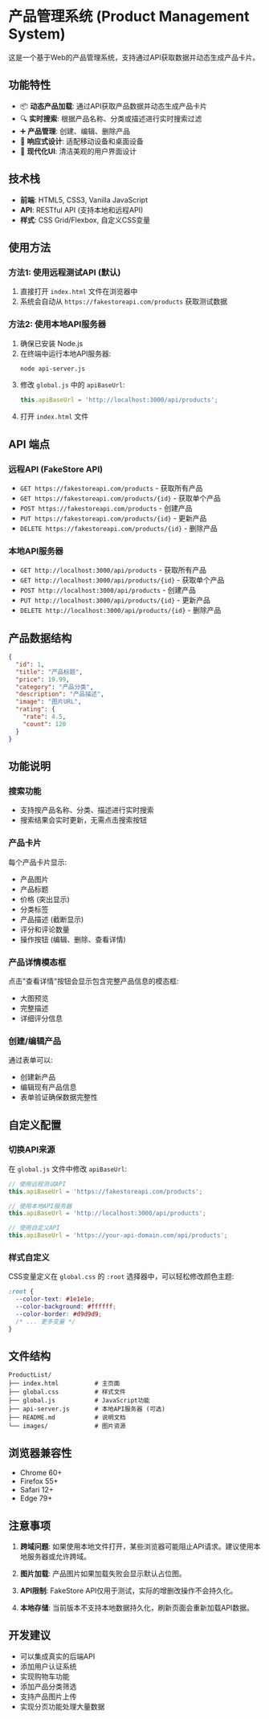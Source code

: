 # 产品管理系统 (Product Management System)

这是一个基于Web的产品管理系统，支持通过API获取数据并动态生成产品卡片。

## 功能特性

- 📦 **动态产品加载**: 通过API获取产品数据并动态生成产品卡片
- 🔍 **实时搜索**: 根据产品名称、分类或描述进行实时搜索过滤
- ➕ **产品管理**: 创建、编辑、删除产品
- 📱 **响应式设计**: 适配移动设备和桌面设备
- 🎨 **现代化UI**: 清洁美观的用户界面设计

## 技术栈

- **前端**: HTML5, CSS3, Vanilla JavaScript
- **API**: RESTful API (支持本地和远程API)
- **样式**: CSS Grid/Flexbox, 自定义CSS变量

## 使用方法

### 方法1: 使用远程测试API (默认)

1. 直接打开 `index.html` 文件在浏览器中
2. 系统会自动从 `https://fakestoreapi.com/products` 获取测试数据

### 方法2: 使用本地API服务器

1. 确保已安装 Node.js
2. 在终端中运行本地API服务器:
   ```bash
   node api-server.js
   ```
3. 修改 `global.js` 中的 `apiBaseUrl`:
   ```javascript
   this.apiBaseUrl = 'http://localhost:3000/api/products';
   ```
4. 打开 `index.html` 文件

## API 端点

### 远程API (FakeStore API)
- `GET https://fakestoreapi.com/products` - 获取所有产品
- `GET https://fakestoreapi.com/products/{id}` - 获取单个产品
- `POST https://fakestoreapi.com/products` - 创建产品
- `PUT https://fakestoreapi.com/products/{id}` - 更新产品
- `DELETE https://fakestoreapi.com/products/{id}` - 删除产品

### 本地API服务器
- `GET http://localhost:3000/api/products` - 获取所有产品
- `GET http://localhost:3000/api/products/{id}` - 获取单个产品  
- `POST http://localhost:3000/api/products` - 创建产品
- `PUT http://localhost:3000/api/products/{id}` - 更新产品
- `DELETE http://localhost:3000/api/products/{id}` - 删除产品

## 产品数据结构

```json
{
  "id": 1,
  "title": "产品标题",
  "price": 19.99,
  "category": "产品分类",
  "description": "产品描述",
  "image": "图片URL",
  "rating": {
    "rate": 4.5,
    "count": 120
  }
}
```

## 功能说明

### 搜索功能
- 支持按产品名称、分类、描述进行实时搜索
- 搜索结果会实时更新，无需点击搜索按钮

### 产品卡片
每个产品卡片显示:
- 产品图片
- 产品标题
- 价格 (突出显示)
- 分类标签
- 产品描述 (截断显示)
- 评分和评论数量
- 操作按钮 (编辑、删除、查看详情)

### 产品详情模态框
点击"查看详情"按钮会显示包含完整产品信息的模态框:
- 大图预览
- 完整描述
- 详细评分信息

### 创建/编辑产品
通过表单可以:
- 创建新产品
- 编辑现有产品信息
- 表单验证确保数据完整性

## 自定义配置

### 切换API来源
在 `global.js` 文件中修改 `apiBaseUrl`:

```javascript
// 使用远程测试API
this.apiBaseUrl = 'https://fakestoreapi.com/products';

// 使用本地API服务器
this.apiBaseUrl = 'http://localhost:3000/api/products';

// 使用自定义API
this.apiBaseUrl = 'https://your-api-domain.com/api/products';
```

### 样式自定义
CSS变量定义在 `global.css` 的 `:root` 选择器中，可以轻松修改颜色主题:

```css
:root {
  --color-text: #1e1e1e;
  --color-background: #ffffff;
  --color-border: #d9d9d9;
  /* ... 更多变量 */
}
```

## 文件结构

```
ProductList/
├── index.html          # 主页面
├── global.css          # 样式文件
├── global.js           # JavaScript功能
├── api-server.js       # 本地API服务器 (可选)
├── README.md           # 说明文档
└── images/             # 图片资源
```

## 浏览器兼容性

- Chrome 60+
- Firefox 55+
- Safari 12+
- Edge 79+

## 注意事项

1. **跨域问题**: 如果使用本地文件打开，某些浏览器可能阻止API请求。建议使用本地服务器或允许跨域。

2. **图片加载**: 产品图片如果加载失败会显示默认占位图。

3. **API限制**: FakeStore API仅用于测试，实际的增删改操作不会持久化。

4. **本地存储**: 当前版本不支持本地数据持久化，刷新页面会重新加载API数据。

## 开发建议

- 可以集成真实的后端API
- 添加用户认证系统
- 实现购物车功能
- 添加产品分类筛选
- 支持产品图片上传
- 实现分页功能处理大量数据
